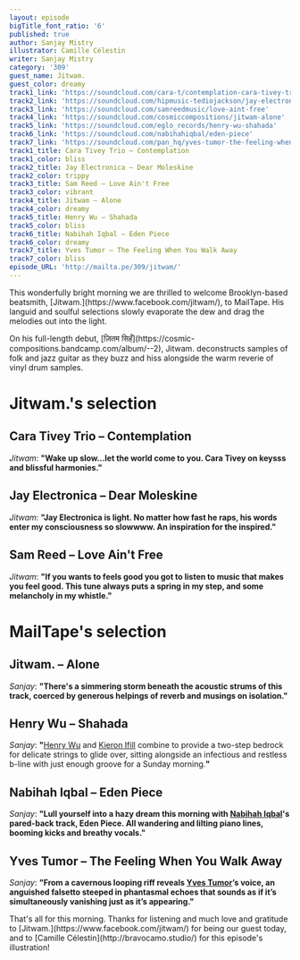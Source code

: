```yaml
---
layout: episode
bigTitle_font_ratio: '6'
published: true
author: Sanjay Mistry
illustrator: Camille Célestin
writer: Sanjay Mistry
category: '309'
guest_name: Jitwam.
guest_color: dreamy
track1_link: 'https://soundcloud.com/cara-t/contemplation-cara-tivey-trio'
track2_link: 'https://soundcloud.com/hipmusic-tediojackson/jay-electronica-dear-moleskine'
track3_link: 'https://soundcloud.com/samreedmusic/love-aint-free'
track4_link: 'https://soundcloud.com/cosmiccompositions/jitwam-alone'
track5_link: 'https://soundcloud.com/eglo_records/henry-wu-shahada'
track6_link: 'https://soundcloud.com/nabihahiqbal/eden-piece'
track7_link: 'https://soundcloud.com/pan_hq/yves-tumor-the-feeling-when-you-walk-away-pan-73'
track1_title: Cara Tivey Trio – Contemplation
track1_color: bliss
track2_title: Jay Electronica – Dear Moleskine
track2_color: trippy
track3_title: Sam Reed – Love Ain't Free
track3_color: vibrant
track4_title: Jitwam – Alone
track4_color: dreamy
track5_title: Henry Wu – Shahada
track5_color: bliss
track6_title: Nabihah Iqbal – Eden Piece
track6_color: dreamy
track7_title: Yves Tumor – The Feeling When You Walk Away
track7_color: bliss
episode_URL: 'http://mailta.pe/309/jitwam/'
---
```

<p id="introduction">This wonderfully bright morning we are thrilled to welcome Brooklyn-based beatsmith, [Jitwam.](https://www.facebook.com/jitwam/), to MailTape. His languid and soulful selections slowly evaporate the dew and drag the melodies out into the light.</p>
<p>On his full-length debut, [ज़ितम सिहँ](https://cosmic-compositions.bandcamp.com/album/--2), Jitwam. deconstructs samples of folk and jazz guitar as they buzz and hiss alongside the warm reverie of vinyl drum samples.</p>


# Jitwam.'s selection


## Cara Tivey Trio – Contemplation
_Jitwam_: **"**Wake up slow...let the world come to you. Cara Tivey on keysss and blissful harmonies.**"**

## Jay Electronica – Dear Moleskine
_Jitwam_: **"**Jay Electronica is light. No matter how fast he raps, his words enter my consciousness so slowwww. An inspiration for the inspired.**"**

## Sam Reed – Love Ain't Free
_Jitwam_: **"**If you wants to feels good you got to listen to music that makes you feel good. This tune always puts a spring in my step, and some melancholy in my whistle.**"**


# MailTape's selection

## Jitwam. – Alone
_Sanjay_: **"**There's a simmering storm beneath the acoustic strums of this track, coerced by generous helpings of reverb and musings on isolation.**"**

## Henry Wu – Shahada
_Sanjay_: **"**[Henry Wu](http://www.smarturl.it/kw-thereturn) and [Kieron Ifill](http://blog.nutriot.com/tag/kieron-ifill) combine to provide a two-step bedrock for delicate strings to glide over, sitting alongside an infectious and restless b-line with just enough groove for a Sunday morning.**"**

## Nabihah Iqbal – Eden Piece
_Sanjay_: **"**Lull yourself into a hazy dream this morning with [Nabihah Iqbal](https://nabihahiqbal.bandcamp.com/)'s pared-back track, Eden Piece. All wandering and lilting piano lines, booming kicks and breathy vocals.**"**

## Yves Tumor – The Feeling When You Walk Away
_Sanjay_: **"**From a cavernous looping riff reveals [Yves Tumor](https://soundcloud.com/yvestumor/)’s voice, an anguished falsetto steeped in phantasmal echoes that sounds as if it’s simultaneously vanishing just as it’s appearing.**"**

<p id="outroduction">That's all for this morning. Thanks for listening and much love and gratitude to [Jitwam.](https://www.facebook.com/jitwam/) for being our guest today, and to [Camille Célestin](http://bravocamo.studio/) for this episode's illustration!</p>
